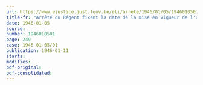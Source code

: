```yaml
---
url: https://www.ejustice.just.fgov.be/eli/arrete/1946/01/05/1946010501/justel
title-fr: "Arrêté du Régent fixant la date de la mise en vigueur de l'arrêté-loi du 19 septembre 1945 relatif à la déclaration des dommages de guerre aux biens privés"
date: 1946-01-05
source:
number: 1946010501
page: 249
case: 1946-01-05/01
publication: 1946-01-11
starts:
modifies:
pdf-original:
pdf-consolidated:
---
```


